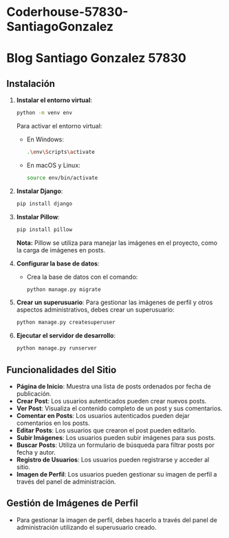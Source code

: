 # Coderhouse-57830-SantiagoGonzalez


# Blog Santiago Gonzalez 57830

## Instalación

1. **Instalar el entorno virtual**:
    ```bash
    python -m venv env
    ```
   Para activar el entorno virtual:
    - En Windows:
      ```bash
      .\env\Scripts\activate
      ```
    - En macOS y Linux:
      ```bash
      source env/bin/activate
      ```

2. **Instalar Django**:
    ```bash
    pip install django
    ```

3. **Instalar Pillow**:
    ```bash
    pip install pillow
    ```
    **Nota:** Pillow se utiliza para manejar las imágenes en el proyecto, como la carga de imágenes en posts.

4. **Configurar la base de datos**:
    - Crea la base de datos con el comando:
      ```bash
      python manage.py migrate
      ```

5. **Crear un superusuario**:
    Para gestionar las imágenes de perfil y otros aspectos administrativos, debes crear un superusuario:
    ```bash
    python manage.py createsuperuser
    ```

6. **Ejecutar el servidor de desarrollo**:
    ```bash
    python manage.py runserver
    ```

## Funcionalidades del Sitio

- **Página de Inicio**: Muestra una lista de posts ordenados por fecha de publicación.
- **Crear Post**: Los usuarios autenticados pueden crear nuevos posts.
- **Ver Post**: Visualiza el contenido completo de un post y sus comentarios.
- **Comentar en Posts**: Los usuarios autenticados pueden dejar comentarios en los posts.
- **Editar Posts**: Los usuarios que crearon el post pueden editarlo.
- **Subir Imágenes**: Los usuarios pueden subir imágenes para sus posts.
- **Buscar Posts**: Utiliza un formulario de búsqueda para filtrar posts por fecha y autor.
- **Registro de Usuarios**: Los usuarios pueden registrarse y acceder al sitio.
- **Imagen de Perfil**: Los usuarios pueden gestionar su imagen de perfil a través del panel de administración.

## Gestión de Imágenes de Perfil

- Para gestionar la imagen de perfil, debes hacerlo a través del panel de administración utilizando el superusuario creado.
